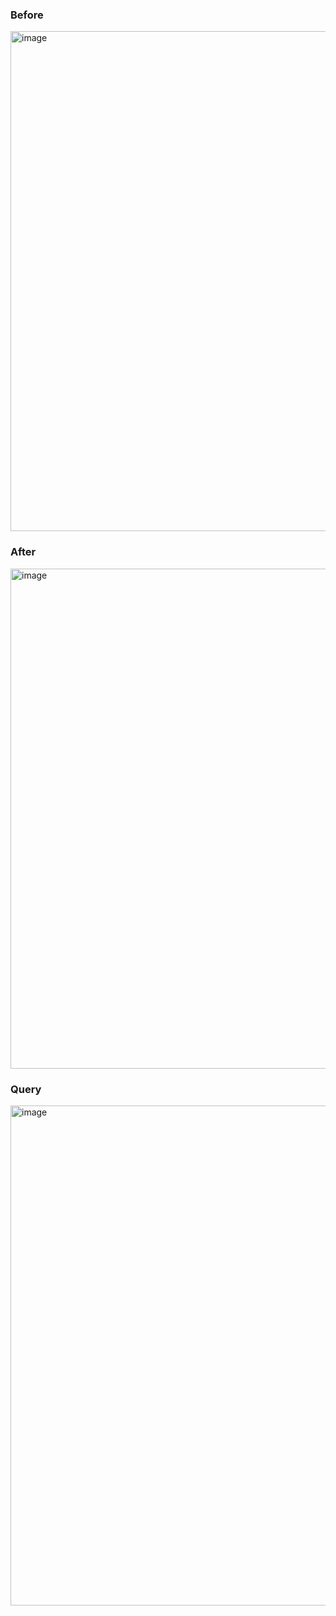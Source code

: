 

### Before
<img width="800" alt="image" src="https://github.com/jmhirsch/ResidenceLifeDBMS/blob/master/Examples/Delete/1.%20Before.png">

### After
<img width="800" alt="image" src="https://github.com/jmhirsch/ResidenceLifeDBMS/blob/master/Examples/Delete/2.%20After.png">

### Query
<img width="800" alt="image" src="https://github.com/jmhirsch/ResidenceLifeDBMS/blob/master/Examples/Delete/3.%20Query.png">
